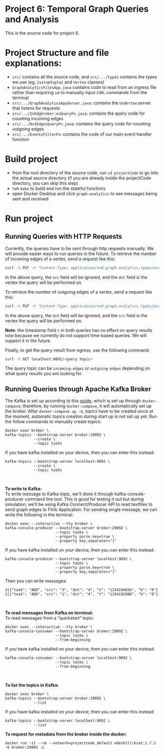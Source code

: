 # Project 6: Temporal Graph Queries and Analysis
This is the source code for project 6.

# Project Structure and file explanations:
* `src/` contains all the source code, and `src/.../types` contains the types we use (eg. `CustomTuple2` and `Vertex` classes)
* `GraphAnalyticsFilesApp.java` contains code to read from an ingress file rather than requiring us to manually input `CURL` commands from the terminal
* `src/.../GraphAnalyticsAppServer.java`: contains the `Undertow` server that listens for requests
* `src/.../InEdgbroker:esQueryFn.java`: contains the query code for counting incoming edges
* `src/.../OutEdgesQueryFn.java`: contains the query code for counting outgoing edges
* `src/.../EventsFilterFn`: contains the code of our main event handler function

# Build project
* from the root directory of the source code, run `cd projectCode` to go into the actual source directory (if you are already inside the projectCode directory, you can skip this step)
* run `make` to build and run the stateful functions
* open Docker Desktop and click `graph-analytics` to see messages being sent and received

# Run project
## Running Queries with HTTP Requests
Currently, the queries have to be sent through http requests manually. We will provide easier ways to run queries in the future.
To retrieve the number of incoming edges of a vertex, send a request like this:
```bash
curl -X PUT -H "Content-Type: application/vnd.graph-analytics.types/execute" -d '{"task": "GET_IN_EDGES", "src": 2, "dst": 3, "t": 12344}' localhost:8090/graph-analytics.fns/filter/1
```
In the above query, the `src` field will be ignored, and the `dst` field is the vertex the query will be performed on.

To retrieve the number of outgoing edges of a vertex, send a request like this:
```bash
curl -X PUT -H "Content-Type: application/vnd.graph-analytics.types/execute" -d '{"task": "GET_OUT_EDGES", "src": 2, "dst": 3, "t": 12344}' localhost:8090/graph-analytics.fns/filter/1
```
In the above query, the `dst` field will be ignored, and the `src` field is the vertex the query will be performed on.

__Note__: the timestamp field `t` in both queries has no effect on query results now because we currently do not support time-based queries. We will support it in the future.

Finally, to get the query result from egress, use the following command:
```bash
curl -X GET localhost:8091/<query topic>
```
The query topic can be `incoming-edges` or `outgoing-edges` depending on what query results you are looking for.

## Running Queries through Apache Kafka Broker
The Kafka is set up according to this [guide](https://developer.confluent.io/quickstart/kafka-docker/), which is set up through `docker-compose`; therefore, by running `docker-compose`, it will automatically set up the broker. After `docker-compose up -d`, topics have to be created since at the moment, automatic topics creation during start up is not set up yet. Run the follow commands to manually create topics:
```
docker exec broker \
kafka-topics --bootstrap-server broker:29092 \
             --create \
             --topic tasks
```
If you have kafka installed on your device, then you can enter this instead:
```
kafka-topics --bootstrap-server localhost:9092 \
             --create \
             --topic tasks
```
<br>

**To write to Kafka:** <br>
To write message to Kafka topic, we'll done it through kafka-console-producer command line tool. This is good for testing it out but during simulation, we'll be using Kafka Connect/Producer API to read textfiles to send graph edges to Flink Application. For sending single message, we can write the following in the terminal:
```
docker exec --interactive --tty broker \
kafka-console-producer --bootstrap-server broker:29092 \
                       --topic tasks \
                       --property parse.key=true \
                       --property key.separator="|"
```
If you have kafka installed on your device, then you can enter this instead:
```
kafka-console-producer --bootstrap-server localhost:9092 \
                       --topic tasks \
                       --property parse.key=true \
                       --property key.separator="|"
```
Then you can write messages:
```
3|{"task": "ADD", "src": "3", "dst": "4", "t": "1254194656", "k": "0"}
1|{"task": "ADD", "src": "1", "dst": "4", "t": "1254192988", "k": "0"}
```
<br>

**To read messages from Kafka on terminal:**<br>
To read messages from a "quickstart" topic:
```
docker exec --interactive --tty broker \
kafka-console-consumer --bootstrap-server broker:29092 \
                       --topic tasks \
                       --from-beginning
```

If you have kafka installed on your device, then you can enter this instead:
```
kafka-console-consumer --bootstrap-server localhost:9092 \
                       --topic tasks \
                       --from-beginning
```
<br>

**To list the topics in Kafka:** <br>
```
docker exec broker \
kafka-topics --bootstrap-server broker:29092 \
             --list
```
If you have kafka installed on your device, then you can enter this instead:
```
kafka-topics --bootstrap-server localhost:9092 \
             --list
```

**To request for metadata from the broker inside the docker:**
```
docker run -it --rm --network=projectcode_default edenhill/kcat:1.7.1 -b broker:29092 -L
```